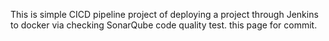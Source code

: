This is simple CICD pipeline project of deploying a project through Jenkins to docker via checking SonarQube code quality test.
this page for commit.
